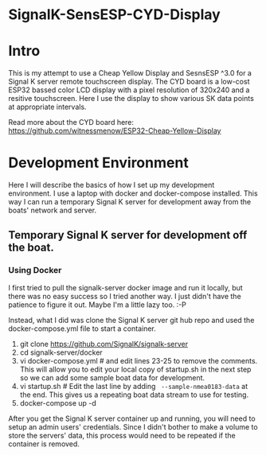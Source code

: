 SignalK-SensESP-CYD-Display
===========================

# Intro
This is my attempt to use a Cheap Yellow Display and SesnsESP ^3.0 for a Signal K server remote touchscreen display. The CYD board is a low-cost ESP32 bassed color LCD display with a pixel resolution of 320x240 and a resitive touchscreen. Here I use the display to show various SK data points at appropriate intervals. 

Read more about the CYD board here: https://github.com/witnessmenow/ESP32-Cheap-Yellow-Display

# Development Environment
Here I will describe the basics of how I set up my development environment. I use a laptop with docker and docker-compose installed. This way I can run a temporary Signal K server for development away from the boats' network and server.

## Temporary Signal K server for development off the boat. 

### Using Docker
I first tried to pull the signalk-server docker image and run it locally, but there was no easy success so I tried another way. I just didn't have the patience to figure it out. Maybe I'm a little lazy too. :-P

Instead, what I did was clone the Signal K server git hub repo and used the docker-compose.yml file to start a container.
1) git clone https://github.com/SignalK/signalk-server
2) cd signalk-server/docker
3) vi docker-compose.yml # and edit lines 23-25 to remove the comments. This will allow you to edit your local copy of startup.sh in the next step so we can add some sample boat data for development.
4) vi startup.sh # Edit the last line by adding ``` --sample-nmea0183-data``` at the end. This gives us a repeating boat data stream to use for testing.
5) docker-compose up -d

After you get the Signal K server container up and running, you will need to setup an admin users' credentials. Since I didn't bother to make a volume to store the servers' data, this process would need to be repeated if the container is removed.

